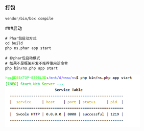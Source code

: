 ### 打包
```shell script
vendor/bin/box compile
```
###启动
```shell script
# Phar包启动方式
cd build
php ns.phar app start

# 非phar包启动模式
# 如果不是框架开发不推荐使用该命令
php bin/ns.php app start
```

![](static/start.jpg)
